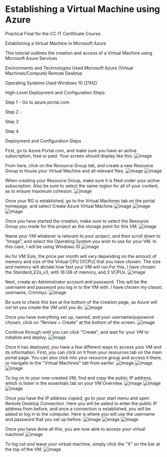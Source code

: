 # Establishing a Virtual Machine using Azure
Practical Final for the CC IT Certificate Course



Establishing a Virtual Machine in Microsoft Azure


This tutorial outlines the creation and access of a Virtual Machine using Microsoft Azure Services

Environments and Technologies Used
Microsoft Azure (Virtual Machines/Compute)
Remote Desktop


Operating Systems Used
Windows 10 (21H2)

High-Level Deployment and Configuration Steps

Step 1 - Go to azure.portal.com

Step 2 - 

Step 3

Step 4


Deployment and Configuration Steps

First, go to Azure.Portal.com, and make sure you have an active subscription, free or paid. Your screen should display like this.
![image](https://github.com/user-attachments/assets/172e51da-fecd-4cbf-9f67-9233e42c1301)

From here, click on the Resource Group tab, and create a new Resource Group to house your Virtual Machine and all relevant files.
![image](https://github.com/user-attachments/assets/cd0f5052-aef8-4245-81f2-09bcdef6dd17)
![image](https://github.com/user-attachments/assets/0e13e1c0-8ea0-4f44-87b5-2b28dea4bb9d)

When creating your Resource Group, make sure it is filed under your active subscription. Also be sure to select the same region for all of your content, as to ensure maximum cohesion.
![image](https://github.com/user-attachments/assets/475c07ba-767a-42ae-8e63-39ae2065a5ea)


Once your RG is established, go to the Virtual Machines tab on the portal homepage, and select Create Azure Virtual Machine
![image](https://github.com/user-attachments/assets/996e1bcc-a19e-4c7b-8ed4-1cb3eb2a4238)
![image](https://github.com/user-attachments/assets/7dfc53d7-0c9a-4104-a6a6-0a8897685759)
![image](https://github.com/user-attachments/assets/12e2d798-b677-4078-976e-2fa2a333013e)


Once you have started the creation, make sure to select the Resource Group you made for this project as the storage point for this VM.
![image](https://github.com/user-attachments/assets/6a1ac3e4-b47a-4e37-b292-497552c34322)

Name your VM whatever is relevant to your project, and then scroll down to "Image", and select the Operating System you wish to use for your VM. In this case, I will be using Windows 10
![image](https://github.com/user-attachments/assets/fb9abbba-cc99-4462-b327-454f18a04842)


As for VM Size, the price per month will vary depending on the amount of memory and size of the Virtual CPU [VCPU] that you have chosen. The size and memory will dictate how fast your VM will run.For this, I have chosen the Standard_E2s_v3, with 16 GB of memory, and 2 VCPUs.
![image](https://github.com/user-attachments/assets/c4941e9f-097d-466b-ae98-38d5ce11987e)


Next, create an Administrator account and password. This will be the username and password you log in to the VM with. I have chosen my classic username, CrimmyJ.
![image](https://github.com/user-attachments/assets/6946be30-589b-4093-b0ae-1d6c9ee3417e)


Be sure to check this box at the bottom of the creation page, as Azure will not let you create the VM until you do.
![image](https://github.com/user-attachments/assets/fccefea9-947c-41ce-884e-b23b1e1e0042)

Once you have everything set up, named, and your username/password chosen, click on "Review + Create" at the bottom of the screen.
![image](https://github.com/user-attachments/assets/3da45da4-4c53-4897-a007-35445ebc32e2)

Continue through until you can click "Create", and wait for your VM to initialize and deploy.
![image](https://github.com/user-attachments/assets/fbd474a8-da6d-489d-91b4-303c65c170b8)

Once it has deployed, you have a few different ways to access your VM and its information. First, you can click on it from your resources tab on the main portal page. You can also click into your resource group and access it there, or navigate to the "Virtual Machines" tab from earlier.
![image](https://github.com/user-attachments/assets/7c442e92-8f17-4153-8e2f-d43044eabc4c)
![image](https://github.com/user-attachments/assets/578361dd-a09b-441b-868b-dac50f0cdc68)
![image](https://github.com/user-attachments/assets/0b08e904-a054-49f4-b442-3d54b372953e)


To log on to your now-created VM, find and copy the public IP address, which is listen in the essentials tab on your VM Overview.
![image](https://github.com/user-attachments/assets/1e907871-798d-49af-8539-489cb19cac99)
![image](https://github.com/user-attachments/assets/cde87852-8e45-45ca-ada9-59484d4afade)
![image](https://github.com/user-attachments/assets/57baaa56-ab9a-4ea6-93af-9935785d6084)


Once you have the IP address copied, go to your start menu and open Remote Desktop Connection. Here you will be asked to enter the public IP address from before, and once a connection is established, you will be asked to log in to the computer. Here is where you will use the username and password that you set up before.
![image](https://github.com/user-attachments/assets/ce5f00d1-b0cc-4de3-8c5f-b7e241f13f6e)
![image](https://github.com/user-attachments/assets/9af7962f-9f62-4aa4-96d2-f447ce557285)
![image](https://github.com/user-attachments/assets/e90e4dbb-2482-4c35-9105-f90c6e59aafa)

Once you have done all this, you are now able to access your virtual machine!
![image](https://github.com/user-attachments/assets/ef8ef1f4-9d88-49e7-8a47-a0bed43d46b3)

To log out and leave your virtual machine, simply click the "X" on the bar at the top of the VM.
![image](https://github.com/user-attachments/assets/e4fdef1e-64c1-4149-814b-b431f4b77aa4)








